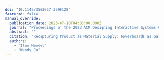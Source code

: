 ```yaml
---
doi: "10.1145/3563657.3596128"
featured: false
manual_override:
  publication_date: 2023-07-10T04:00:00.000Z
  journal: "Proceedings of the 2023 ACM Designing Interactive Systems Conference"
  abstract: ""
  citation: "Recapturing Product as Material Supply: Hoverboards as Garbatrage (2023)"
  authors:
    - "Ilan Mandel"
    - "Wendy Ju"
---
```


<!-- You can add additional content about this publication here if needed -->
